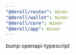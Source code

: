 ```yaml
---
"@deroll/router": minor
"@deroll/wallet": minor
"@deroll/core": minor
"@deroll/app": minor
---
```


bump openapi-typescript

